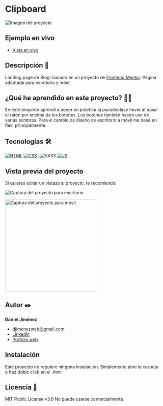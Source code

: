 # Clipboard

![Imagen del proyecto](https://github.com/djimenezweb/clipboard/blob/main/design/preview-desktop.jpg?raw=true)

## Ejemplo en vivo

- [Vista en vivo](https://djimenezweb.github.io/clipboard)

## Descripción 📑

Landing page de Blogr basado en un proyecto de [Frontend Mentor](https://www.frontendmentor.io/challenges/clipboard-landing-page-5cc9bccd6c4c91111378ecb9).
Página adaptada para escritorio y móvil.

## ¿Qué he aprendido en este proyecto? 🙇🏻

En este proyecto aprendí a poner en práctica la pseudoclase hover al pasar el ratón por encima de los botones.
Los botones también hacen uso de varias sombras. Para el cambio de diseño de escritorio a móvil me basé en flex, principalmente.



## Tecnologías 🛠

<!-- Iconos sacados de: https://github.com/hendrasob/badges/blob/master/README.md y https://github.com/alexandresanlim/Badges4-README.md-Profile -->

[![HTML](https://img.shields.io/badge/HTML5-E34F26?style=for-the-badge&logo=html5&logoColor=white)](https://es.wikipedia.org/wiki/HTML5)
[![CSS](https://img.shields.io/badge/CSS3-1572B6?style=for-the-badge&logo=css3&logoColor=white)](https://es.wikipedia.org/wiki/CSS)
[![SASS](https://img.shields.io/badge/SASS-hotpink.svg?style=for-the-badge&logo=SASS&logoColor=white)
[![JS](https://img.shields.io/badge/JavaScript-F7DF1E?style=for-the-badge&logo=javascript&logoColor=black)](https://es.wikipedia.org/wiki/JavaScript)

## Vista previa del proyecto

Si quieres echar un vistazo al proyecto, te recomiendo:

![Captura del proyecto para escritorio](https://github.com/djimenezweb/clipboard/blob/main/design/desktop-design.jpg?raw=true)

<img src="https://github.com/djimenezweb/clipboard/blob/main/design/mobile-design.jpg?raw=true" alt="Captura del proyecto para móvil" width="300px">

## Autor ✒️

**Daniel Jiménez**

- <a href="mailto:djimenezweb@gmail.com">djimenezweb@gmail.com</a>
- [LinkedIn](https://www.linkedin.com/in/djimenezweb)
- [Porfolio web](https://tu-dominio.com/)

## Instalación

Este proyecto no requiere ninguna instalación. Simplemente abre la carpeta o haz doble click en el .html

## Licencia 📄

MIT Public License v3.0
No puede usarse comercialmente.
